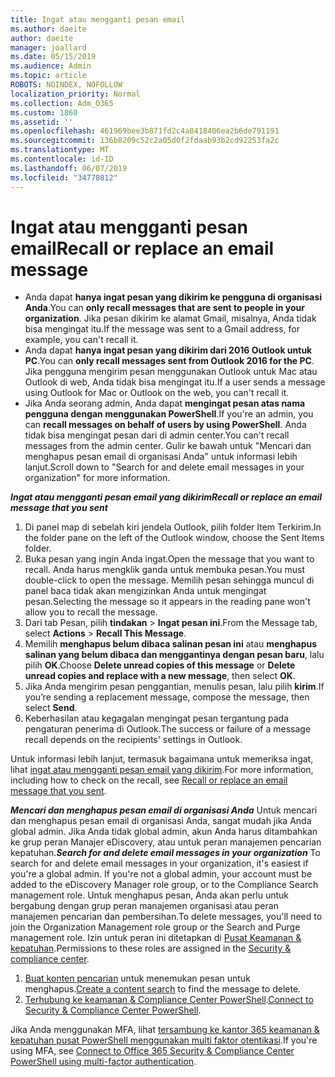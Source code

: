 ```yaml
---
title: Ingat atau mengganti pesan email
ms.author: daeite
author: daeite
manager: joallard
ms.date: 05/15/2019
ms.audience: Admin
ms.topic: article
ROBOTS: NOINDEX, NOFOLLOW
localization_priority: Normal
ms.collection: Adm_O365
ms.custom: 1860
ms.assetid: ''
ms.openlocfilehash: 461969bee3b871fd2c4a8418406ea2b6de791191
ms.sourcegitcommit: 136b8209c52c2a05d0f2fdaab93b2cd92253fa2c
ms.translationtype: MT
ms.contentlocale: id-ID
ms.lasthandoff: 06/07/2019
ms.locfileid: "34770812"
---
```

# <a name="recall-or-replace-an-email-message"></a><span data-ttu-id="0e44c-102">Ingat atau mengganti pesan email</span><span class="sxs-lookup"><span data-stu-id="0e44c-102">Recall or replace an email message</span></span>

- <span data-ttu-id="0e44c-103">Anda dapat **hanya ingat pesan yang dikirim ke pengguna di organisasi Anda**.</span><span class="sxs-lookup"><span data-stu-id="0e44c-103">You can **only recall messages that are sent to people in your organization**.</span></span> <span data-ttu-id="0e44c-104">Jika pesan dikirim ke alamat Gmail, misalnya, Anda tidak bisa mengingat itu.</span><span class="sxs-lookup"><span data-stu-id="0e44c-104">If the message was sent to a Gmail address, for example, you can't recall it.</span></span>
- <span data-ttu-id="0e44c-105">Anda dapat **hanya ingat pesan yang dikirim dari 2016 Outlook untuk PC**.</span><span class="sxs-lookup"><span data-stu-id="0e44c-105">You can **only recall messages sent from Outlook 2016 for the PC**.</span></span> <span data-ttu-id="0e44c-106">Jika pengguna mengirim pesan menggunakan Outlook untuk Mac atau Outlook di web, Anda tidak bisa mengingat itu.</span><span class="sxs-lookup"><span data-stu-id="0e44c-106">If a user sends a message using Outlook for Mac or Outlook on the web, you can't recall it.</span></span>
- <span data-ttu-id="0e44c-107">Jika Anda seorang admin, Anda dapat **mengingat pesan atas nama pengguna dengan menggunakan PowerShell**.</span><span class="sxs-lookup"><span data-stu-id="0e44c-107">If you're an admin, you can **recall messages on behalf of users by using PowerShell**.</span></span> <span data-ttu-id="0e44c-108">Anda tidak bisa mengingat pesan dari di admin center.</span><span class="sxs-lookup"><span data-stu-id="0e44c-108">You can't recall messages from the admin center.</span></span> <span data-ttu-id="0e44c-109">Gulir ke bawah untuk "Mencari dan menghapus pesan email di organisasi Anda" untuk informasi lebih lanjut.</span><span class="sxs-lookup"><span data-stu-id="0e44c-109">Scroll down to "Search for and delete email messages in your organization" for more information.</span></span>

<span data-ttu-id="0e44c-110">***Ingat atau mengganti pesan email yang dikirim***</span><span class="sxs-lookup"><span data-stu-id="0e44c-110">***Recall or replace an email message that you sent***</span></span>
1. <span data-ttu-id="0e44c-111">Di panel map di sebelah kiri jendela Outlook, pilih folder Item Terkirim.</span><span class="sxs-lookup"><span data-stu-id="0e44c-111">In the folder pane on the left of the Outlook window, choose the Sent Items folder.</span></span>
2. <span data-ttu-id="0e44c-112">Buka pesan yang ingin Anda ingat.</span><span class="sxs-lookup"><span data-stu-id="0e44c-112">Open the message that you want to recall.</span></span> <span data-ttu-id="0e44c-113">Anda harus mengklik ganda untuk membuka pesan.</span><span class="sxs-lookup"><span data-stu-id="0e44c-113">You must double-click to open the message.</span></span> <span data-ttu-id="0e44c-114">Memilih pesan sehingga muncul di panel baca tidak akan mengizinkan Anda untuk mengingat pesan.</span><span class="sxs-lookup"><span data-stu-id="0e44c-114">Selecting the message so it appears in the reading pane won't allow you to recall the message.</span></span>
3. <span data-ttu-id="0e44c-115">Dari tab Pesan, pilih **tindakan** > **Ingat pesan ini**.</span><span class="sxs-lookup"><span data-stu-id="0e44c-115">From the Message tab, select **Actions** > **Recall This Message**.</span></span>
4. <span data-ttu-id="0e44c-116">Memilih **menghapus belum dibaca salinan pesan ini** atau **menghapus salinan yang belum dibaca dan menggantinya dengan pesan baru**, lalu pilih **OK**.</span><span class="sxs-lookup"><span data-stu-id="0e44c-116">Choose **Delete unread copies of this message** or **Delete unread copies and replace with a new message**, then select **OK**.</span></span>
5. <span data-ttu-id="0e44c-117">Jika Anda mengirim pesan penggantian, menulis pesan, lalu pilih **kirim**.</span><span class="sxs-lookup"><span data-stu-id="0e44c-117">If you’re sending a replacement message, compose the message, then select **Send**.</span></span>
6. <span data-ttu-id="0e44c-118">Keberhasilan atau kegagalan mengingat pesan tergantung pada pengaturan penerima di Outlook.</span><span class="sxs-lookup"><span data-stu-id="0e44c-118">The success or failure of a message recall depends on the recipients' settings in Outlook.</span></span> 

<span data-ttu-id="0e44c-119">Untuk informasi lebih lanjut, termasuk bagaimana untuk memeriksa ingat, lihat [ingat atau mengganti pesan email yang dikirim](https://support.office.com/article/35027f88-d655-4554-b4f8-6c0729a723a0).</span><span class="sxs-lookup"><span data-stu-id="0e44c-119">For more information, including how to check on the recall, see [Recall or replace an email message that you sent](https://support.office.com/article/35027f88-d655-4554-b4f8-6c0729a723a0).</span></span>

<span data-ttu-id="0e44c-120">***Mencari dan menghapus pesan email di organisasi Anda*** Untuk mencari dan menghapus pesan email di organisasi Anda, sangat mudah jika Anda global admin. Jika Anda tidak global admin, akun Anda harus ditambahkan ke grup peran Manajer eDiscovery, atau untuk peran manajemen pencarian kepatuhan.</span><span class="sxs-lookup"><span data-stu-id="0e44c-120">***Search for and delete email messages in your organization*** To search for and delete email messages in your organization, it's easiest if you're a global admin. If you're not a global admin, your account must be added to the eDiscovery Manager role group, or to the Compliance Search management role.</span></span> <span data-ttu-id="0e44c-121">Untuk menghapus pesan, Anda akan perlu untuk bergabung dengan grup peran manajemen organisasi atau peran manajemen pencarian dan pembersihan.</span><span class="sxs-lookup"><span data-stu-id="0e44c-121">To delete messages, you'll need to join the Organization Management role group or the Search and Purge management role.</span></span> <span data-ttu-id="0e44c-122">Izin untuk peran ini ditetapkan di [Pusat Keamanan & kepatuhan](https://protection.office.com/).</span><span class="sxs-lookup"><span data-stu-id="0e44c-122">Permissions to these roles are assigned in the [Security & compliance center](https://protection.office.com/).</span></span>

1. <span data-ttu-id="0e44c-123">[Buat konten pencarian](https://docs.microsoft.com/office365/securitycompliance/content-search) untuk menemukan pesan untuk menghapus.</span><span class="sxs-lookup"><span data-stu-id="0e44c-123">[Create a content search](https://docs.microsoft.com/office365/securitycompliance/content-search) to find the message to delete.</span></span>
2. <span data-ttu-id="0e44c-124">[Terhubung ke keamanan & Compliance Center PowerShell](https://docs.microsoft.com/powershell/exchange/office-365-scc/connect-to-scc-powershell/connect-to-scc-powershell?view=exchange-ps).</span><span class="sxs-lookup"><span data-stu-id="0e44c-124">[Connect to Security & Compliance Center PowerShell](https://docs.microsoft.com/powershell/exchange/office-365-scc/connect-to-scc-powershell/connect-to-scc-powershell?view=exchange-ps).</span></span> 

<span data-ttu-id="0e44c-125">Jika Anda menggunakan MFA, lihat [tersambung ke kantor 365 keamanan & kepatuhan pusat PowerShell menggunakan multi faktor otentikasi](https://docs.microsoft.com/powershell/exchange/office-365-scc/connect-to-scc-powershell/mfa-connect-to-scc-powershell?view=exchange-ps).</span><span class="sxs-lookup"><span data-stu-id="0e44c-125">If you're using MFA, see [Connect to Office 365 Security & Compliance Center PowerShell using multi-factor authentication](https://docs.microsoft.com/powershell/exchange/office-365-scc/connect-to-scc-powershell/mfa-connect-to-scc-powershell?view=exchange-ps).</span></span> 